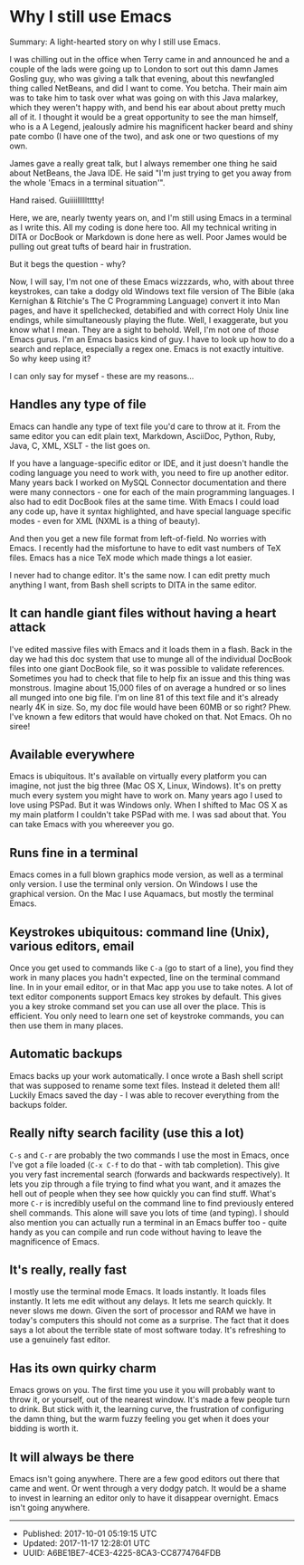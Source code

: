 # Why I still use Emacs

Summary: A light-hearted story on why I still use Emacs.

I was chilling out in the office when Terry came in and announced he
and a couple of the lads were going up to London to sort out this damn
James Gosling guy, who was giving a talk that evening, about this
newfangled thing called NetBeans, and did I want to come. You
betcha. Their main aim was to take him to task over what was going on
with this Java malarkey, which they weren't happy with, and bend his
ear about about pretty much all of it. I thought it would be a great
opportunity to see the man himself, who is a A Legend, jealously
admire his magnificent hacker beard and shiny pate combo (I have one
of the two), and ask one or two questions of my own.

James gave a really great talk, but I always remember one thing he
said about NetBeans, the Java IDE. He said "I'm just trying to get
you away from the whole 'Emacs in a terminal situation'".

Hand raised. Guiiiillllltttty!

Here, we are, nearly twenty years on, and I'm still using Emacs in a
terminal as I write this. All my coding is done here too. All my
technical writing in DITA or DocBook or Markdown is done here as
well. Poor James would be pulling out great tufts of beard hair in
frustration.

But it begs the question - why?

Now, I will say, I'm not one of these Emacs wizzzards, who, with about
three keystrokes, can take a dodgy old Windows text file version of
The Bible (aka Kernighan & Ritchie's The C Programming Language)
convert it into Man pages, and have it spellchecked, detabified and
with correct Holy Unix line endings, while simultaneously playing the
flute. Well, I exaggerate, but you know what I mean. They are a sight
to behold. Well, I'm not one of _those_ Emacs gurus. I'm an Emacs
basics kind of guy. I have to look up how to do a search and replace,
especially a regex one. Emacs is not exactly intuitive. So why keep
using it?

I can only say for mysef - these are my reasons...

## Handles any type of file

Emacs can handle any type of text file you'd care to throw at it. From
the same editor you can edit plain text, Markdown, AsciiDoc, Python,
Ruby, Java, C, XML, XSLT - the list goes on.

If you have a language-specific editor or IDE, and it just doesn't
handle the coding language you need to work with, you need to fire up
another editor. Many years back I worked on MySQL Connector
documentation and there were many connectors - one for each of the
main programming languages. I also had to edit DocBook files at the
same time. With Emacs I could load any code up, have it syntax
highlighted, and have special language specific modes - even for XML
(NXML is a thing of beauty). 

And then you get a new file format from left-of-field. No worries with
Emacs. I recently had the misfortune to have to edit vast numbers of
TeX files. Emacs has a nice TeX mode which made things a lot easier.

I never had to change editor. It's the same now. I can edit pretty
much anything I want, from Bash shell scripts to DITA in the same
editor.

## It can handle giant files without having a heart attack

I've edited massive files with Emacs and it loads them in a
flash. Back in the day we had this doc system that use to munge all of
the individual DocBook files into one giant DocBook file, so it was
possible to validate references. Sometimes you had to check that file
to help fix an issue and this thing was monstrous. Imagine about
15,000 files of on average a hundred or so lines all munged into one
big file. I'm on line 81 of this text file and it's already nearly 4K
in size. So, my doc file would have been 60MB or so right? Phew. I've
known a few editors that would have choked on that. Not Emacs. Oh no
siree!

## Available everywhere

Emacs is ubiquitous. It's available on virtually every platform you
can imagine, not just the big three (Mac OS X, Linux, Windows). It's
on pretty much every system you might have to work on. Many years ago
I used to love using PSPad. But it was Windows only. When I shifted to
Mac OS X as my main platform I couldn't take PSPad with me. I was sad
about that. You can take Emacs with you whereever you go.

## Runs fine in a terminal

Emacs comes in a full blown graphics mode version, as well as a
terminal only version. I use the terminal only version. On Windows I
use the graphical version. On the Mac I use Aquamacs, but mostly the
terminal Emacs.

## Keystrokes ubiquitous: command line (Unix), various editors, email 

Once you get used to commands like `C-a` (go to start of a line), you
find they work in many places you hadn't expected, line on the
terminal command line. In in your email editor, or in that Mac app you
use to take notes. A lot of text editor components support Emacs key
strokes by default. This gives you a key stroke command set you can
use all over the place. This is efficient. You only need to learn one
set of keystroke commands, you can then use them in many places.

## Automatic backups

Emacs backs up your work automatically. I once wrote a Bash shell
script that was supposed to rename some text files. Instead it deleted
them all! Luckily Emacs saved the day - I was able to recover
everything from the backups folder.

## Really nifty search facility (use this a lot) 

`C-s` and `C-r` are probably the two commands I use the most in Emacs,
once I've got a file loaded (`C-x C-f` to do that - with tab
completion). This give you very fast incremental search (forwards and
backwards respectively). It lets you zip through a file trying to find
what you want, and it amazes the hell out of people when they see how
quickly you can find stuff. What's more `C-r` is incredibly useful on
the command line to find previously entered shell commands. This alone
will save you lots of time (and typing). I should also mention you can
actually run a terminal in an Emacs buffer too - quite handy as you
can compile and run code without having to leave the magnificence of
Emacs.

## It's really, really fast

I mostly use the terminal mode Emacs. It loads instantly. It loads
files instantly. It lets me edit without any delays. It lets me search
quickly. It never slows me down. Given the sort of processor and RAM
we have in today's computers this should not come as a surprise. The
fact that it does says a lot about the terrible state of most software
today. It's refreshing to use a genuinely fast editor.

## Has its own quirky charm

Emacs grows on you. The first time you use it you will probably want
to throw it, or yourself, out of the nearest window. It's made a few
people turn to drink. But stick with it, the learning curve, the
frustration of configuring the damn thing, but the warm fuzzy feeling
you get when it does your bidding is worth it.

## It will always be there

Emacs isn't going anywhere. There are a few good editors out there
that came and went. Or went through a very dodgy patch. It would be a
shame to invest in learning an editor only to have it disappear
overnight. Emacs isn't going anywhere.

---

* Published: 2017-10-01 05:19:15 UTC 
* Updated: 2017-11-17 12:28:01 UTC
* UUID: A6BE1BE7-4CE3-4225-8CA3-CC8774764FDB


